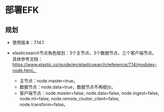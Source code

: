 # 部署EFK

## 规划
- 使用版本：7.14.1

- elasticsearch节点角色规划：3个主节点，3个数据节点，三个客户端节点。具体参考文档：https://www.elastic.co/guide/en/elasticsearch/reference/7.14/modules-node.html。
    - 主节点：node.master=true。
    - 数据节点：node.data=true，数据节点不再细分。
    - 客户端节点：node.master=false, node.data=false, node.ingest=false, node.ml=false, node.remote_cluster_client=false, node.transform=false。